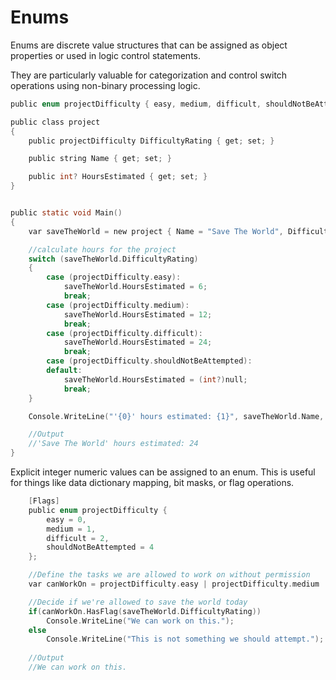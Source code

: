 # Enums

Enums are discrete value structures that can be assigned as object properties or used in logic control statements.


They are particularly valuable for categorization and control switch operations using non-binary processing logic.

```c
public enum projectDifficulty { easy, medium, difficult, shouldNotBeAttempted };

public class project
{
	public projectDifficulty DifficultyRating { get; set; }

	public string Name { get; set; }

	public int? HoursEstimated { get; set; }
}


public static void Main()
{
	var saveTheWorld = new project { Name = "Save The World", DifficultyRating = projectDifficulty.difficult };

	//calculate hours for the project
	switch (saveTheWorld.DifficultyRating)
	{
		case (projectDifficulty.easy):
			saveTheWorld.HoursEstimated = 6;
			break;
		case (projectDifficulty.medium):
			saveTheWorld.HoursEstimated = 12;
			break;
		case (projectDifficulty.difficult):
			saveTheWorld.HoursEstimated = 24;
			break;
		case (projectDifficulty.shouldNotBeAttempted):
		default:
			saveTheWorld.HoursEstimated = (int?)null;
			break;
	}

	Console.WriteLine("'{0}' hours estimated: {1}", saveTheWorld.Name, saveTheWorld.HoursEstimated);

	//Output
	//'Save The World' hours estimated: 24
}

```

Explicit integer numeric values can be assigned to an enum.  This is useful for things like data dictionary mapping, bit masks, or flag operations.

```c
	[Flags]
	public enum projectDifficulty {
		easy = 0,
		medium = 1,
		difficult = 2,
		shouldNotBeAttempted = 4
	};

    //Define the tasks we are allowed to work on without permission
    var canWorkOn = projectDifficulty.easy | projectDifficulty.medium | projectDifficulty.difficult;

    //Decide if we're allowed to save the world today
    if(canWorkOn.HasFlag(saveTheWorld.DifficultyRating))
        Console.WriteLine("We can work on this.");
    else
        Console.WriteLine("This is not something we should attempt.");
        
    //Output
    //We can work on this.
```

